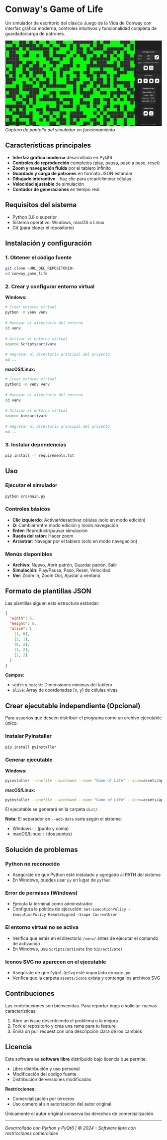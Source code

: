 # Conway's Game of Life

Un simulador de escritorio del clásico Juego de la Vida de Conway con interfaz gráfica moderna, controles intuitivos y funcionalidad completa de guardado/carga de patrones.

![Game of Life Screenshot](assets\images\game_of_life.png)
_Captura de pantalla del simulador en funcionamiento_

## Características principales

- **Interfaz gráfica moderna** desarrollada en PyQt6
- **Controles de reproducción** completos (play, pausa, paso a paso, reset)
- **Zoom y navegación fluida** por el tablero infinito
- **Guardado y carga de patrones** en formato JSON estándar
- **Dibujado interactivo** - haz clic para crear/eliminar células
- **Velocidad ajustable** de simulación
- **Contador de generaciones** en tiempo real

## Requisitos del sistema

- Python 3.8 o superior
- Sistema operativo: Windows, macOS o Linux
- Git (para clonar el repositorio)

## Instalación y configuración

### 1. Obtener el código fuente

```bash
git clone <URL_DEL_REPOSITORIO>
cd conway_game_life
```

### 2. Crear y configurar entorno virtual

**Windows:**

```bash
# Crear entorno virtual
python -m venv venv

# Navegar al directorio del entorno
cd venv

# Activar el entorno virtual
source Scripts/activate

# Regresar al directorio principal del proyecto
cd ..
```

**macOS/Linux:**

```bash
# Crear entorno virtual
python3 -m venv venv

# Navegar al directorio del entorno
cd venv

# Activar el entorno virtual
source bin/activate

# Regresar al directorio principal del proyecto
cd ..
```

### 3. Instalar dependencias

```bash
pip install -r requirements.txt
```

## Uso

### Ejecutar el simulador

```bash
python src/main.py
```

### Controles básicos

- **Clic izquierdo**: Activar/desactivar células (solo en modo edición)
- **Q**: Cambiar entre modo edición y modo navegación
- **Enter**: Reproducir/pausar simulación
- **Rueda del ratón**: Hacer zoom
- **Arrastrar**: Navegar por el tablero (solo en modo navegación)

### Menús disponibles

- **Archivo**: Nuevo, Abrir patrón, Guardar patrón, Salir
- **Simulación**: Play/Pausa, Paso, Reset, Velocidad
- **Ver**: Zoom In, Zoom Out, Ajustar a ventana

## Formato de plantillas JSON

Las plantillas siguen esta estructura estándar:

```json
{
  "width": 5,
  "height": 5,
  "alive": [
    [1, 0],
    [2, 1],
    [0, 2],
    [1, 2],
    [2, 2]
  ]
}
```

**Campos:**

- `width` y `height`: Dimensiones mínimas del tablero
- `alive`: Array de coordenadas [x, y] de células vivas

## Crear ejecutable independiente (Opcional)

Para usuarios que deseen distribuir el programa como un archivo ejecutable único:

### Instalar PyInstaller

```bash
pip install pyinstaller
```

### Generar ejecutable

**Windows:**

```bash
pyinstaller --onefile --windowed --name "Game of Life" --icon=assets/app/app.ico --add-data "assets/icons;assets/icons" src/main.py
```

**macOS/Linux:**

```bash
pyinstaller --onefile --windowed --name "Game of Life" --icon=assets/app/app.ico --add-data "assets/icons:assets/icons" src/main.py
```

El ejecutable se generará en la carpeta `dist/`.

**Nota:** El separador en `--add-data` varía según el sistema:

- Windows: `;` (punto y coma)
- macOS/Linux: `:` (dos puntos)

## Solución de problemas

### Python no reconocido

- Asegúrate de que Python esté instalado y agregado al PATH del sistema
- En Windows, puedes usar `py` en lugar de `python`

### Error de permisos (Windows)

- Ejecuta la terminal como administrador
- Configura la política de ejecución: `Set-ExecutionPolicy -ExecutionPolicy RemoteSigned -Scope CurrentUser`

### El entorno virtual no se activa

- Verifica que estés en el directorio `/venv/` antes de ejecutar el comando de activación
- En Windows, usa `Scripts/activate` (no `bin/activate`)

### Iconos SVG no aparecen en el ejecutable

- Asegúrate de que `PyQt6.QtSvg` esté importado en `main.py`
- Verifica que la carpeta `assets/icons` exista y contenga los archivos SVG

## Contribuciones

Las contribuciones son bienvenidas. Para reportar bugs o solicitar nuevas características:

1. Abre un issue describiendo el problema o la mejora
2. Fork el repositorio y crea una rama para tu feature
3. Envía un pull request con una descripción clara de los cambios

## Licencia

Este software es **software libre** distribuido bajo licencia que permite:

- Libre distribución y uso personal
- Modificación del código fuente
- Distribución de versiones modificadas

**Restricciones:**

- Comercialización por terceros
- Uso comercial sin autorización del autor original

Únicamente el autor original conserva los derechos de comercialización.

---

_Desarrollado con Python y PyQt6 | © 2024 - Software libre con restricciones comerciales_

